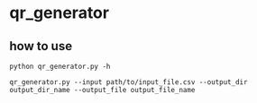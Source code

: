 # qr_generator

## how to use

```
python qr_generator.py -h
```

```
qr_generator.py --input path/to/input_file.csv --output_dir output_dir_name --output_file output_file_name  
```